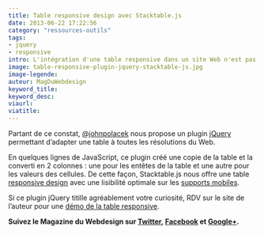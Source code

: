 ```yaml
---
title: Table responsive design avec Stacktable.js
date: 2013-06-22 17:22:56
category: "ressources-outils"
tags:
- jquery
- responsive
intro: L'intégration d'une table responsive dans un site Web n'est pas toujours évidente. Les contraintes d'affichage sur les écrans mobiles sont fortes et les solutions miracles garantissant l'accessibilité des informations contenues dans les cellules ne sont pas légions.
image: table-responsive-plugin-jquery-stacktable-js.jpg
image-legende:
auteur: MagDuWebdesign
keyword_title:
keyword_desc:
viaurl:
viatitle:
---
```


<p>Partant de ce constat, <a href="https://twitter.com/johnpolacek" target="_blank">@johnpolacek</a>&nbsp;nous propose un plugin <a href="http://magazineduwebdesign.com/developpement/">jQuery</a> permettant d’adapter une table à toutes les résolutions du Web.</p>
<p>En quelques lignes de JavaScript, ce plugin créé une copie de la table et la converti en 2 colonnes : une pour les entêtes de la table et une autre pour les valeurs des cellules. De cette façon, Stacktable.js nous offre une table <a href="http://magazineduwebdesign.com/template-html5-gratuit-responsive">responsive design</a> avec une lisibilité optimale sur les <a href="http://magazineduwebdesign.com/mobile/">supports mobiles</a>.</p>
<p>Si ce plugin jQuery titille agréablement<em>&nbsp;</em>votre curiosité, RDV sur le site de l’auteur pour une <a title="Table responsive design" href="http://johnpolacek.github.io/stacktable.js/" target="_blank">démo de la table responsive</a>.</p>
<p><strong>Suivez le Magazine du Webdesign sur&nbsp;<a title="Nous suivre sur Twitter " href="https://twitter.com/#!/MagDuWebdesign" target="_blank">Twitter</a>,&nbsp;<a title="Nous suivre sur Facebook" href="http://www.facebook.com/pages/Magazine-Du-Webdesign/213372618767122" target="_blank">Facebook</a>&nbsp;et <a href="https://plus.google.com/u/0/b/108855534253469185978/108855534253469185978/posts" target="_blank">Google+</a>.</strong></p>

